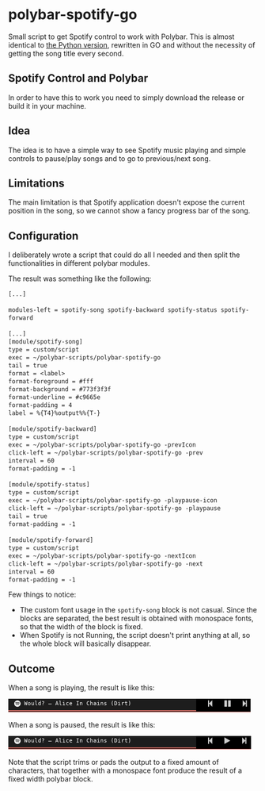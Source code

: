 # polybar-spotify-go
Small script to get Spotify control to work with Polybar. This is almost identical to [the Python version](https://github.com/Sudneo/polybar-spotify), rewritten in GO and without the necessity of getting the song title every second.

## Spotify Control and Polybar

In order to have this to work you need to simply download the release or build it in your machine.

## Idea

The idea is to have a simple way to see Spotify music playing and simple controls to pause/play
songs and to go to previous/next song.

## Limitations

The main limitation is that Spotify application doesn't expose the current position in the song,
so we cannot show a fancy progress bar of the song.

## Configuration

I deliberately wrote a script that could do all I needed and then split the functionalities in
different polybar modules.

The result was something like the following:

```
[...]

modules-left = spotify-song spotify-backward spotify-status spotify-forward

[...]
[module/spotify-song]
type = custom/script
exec = ~/polybar-scripts/polybar-spotify-go
tail = true
format = <label>
format-foreground = #fff
format-background = #773f3f3f
format-underline = #c9665e
format-padding = 4
label = %{T4}%output%%{T-}

[module/spotify-backward]
type = custom/script
exec = ~/polybar-scripts/polybar-spotify-go -prevIcon
click-left = ~/polybar-scripts/polybar-spotify-go -prev
interval = 60
format-padding = -1

[module/spotify-status]
type = custom/script
exec = ~/polybar-scripts/polybar-spotify-go -playpause-icon
click-left = ~/polybar-scripts/polybar-spotify-go -playpause
tail = true
format-padding = -1

[module/spotify-forward]
type = custom/script
exec = ~/polybar-scripts/polybar-spotify-go -nextIcon
click-left = ~/polybar-scripts/polybar-spotify-go -next
interval = 60
format-padding = -1
```

Few things to notice:

* The custom font usage in the `spotify-song` block is not casual. Since the blocks are separated,
  the best result is obtained with monospace fonts, so that the width of the block is fixed.
* When Spotify is not Running, the script doesn't print anything at all, so the whole block will
  basically disappear.

## Outcome

When a song is playing, the result is like this:

![Playing](playing.png)

When a song is paused, the result is like this:

![Paused](paused.png)

Note that the script trims or pads the output to a fixed amount of characters, that together with a
monospace font produce the result of a fixed width polybar block.

